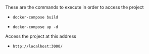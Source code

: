 These are the commands to execute in order to access the project

- `docker-compose build`

- `docker-compose up -d`

Access the project at this address 

- `http://localhost:3000/`